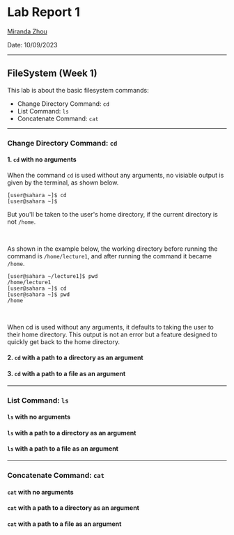# Lab Report 1 
[Miranda Zhou](https://github.com/Miranda-Y-Zhou)

Date: 10/09/2023

---

## FileSystem (Week 1)
This lab is about the basic filesystem commands:

* Change Directory Command: `cd`
* List Command: `ls`
* Concatenate Command: `cat`

---

### Change Directory Command: `cd`

#### 1. `cd` with no arguments

When the command `cd` is used without any arguments, no visiable output is given by the terminal, as shown below.

```
[user@sahara ~]$ cd 
[user@sahara ~]$
```

But you'll be taken to the user's home directory, if the current directory is not `/home`. 

&nbsp;

As shown in the example below, the working directory before running the command is `/home/lecture1`, and after running the command it became `/home`.

```
[user@sahara ~/lecture1]$ pwd
/home/lecture1
[user@sahara ~]$ cd 
[user@sahara ~]$ pwd
/home
```

&nbsp;

When cd is used without any arguments, it defaults to taking the user to their home directory. This output is not an error but a feature designed to quickly get back to the home directory.

#### 2. `cd` with a path to a directory as an argument

#### 3. `cd` with a path to a file as an argument

---

### List Command: `ls`

#### `ls` with no arguments

#### `ls` with a path to a directory as an argument

#### `ls` with a path to a file as an argument

---

### Concatenate Command: `cat`

#### `cat` with no arguments

#### `cat` with a path to a directory as an argument

#### `cat` with a path to a file as an argument


